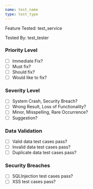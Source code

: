 ```yaml
---
name: test_name
type: test_type
---
```


Feature Tested: test_service

Tested By: test_tester

### Priority Level

- [ ] Immediate Fix?
- [ ] Must fix?
- [ ] Should fix?
- [ ] Would like to fix? 

### Severity Level

- [ ] System Crash, Security Breach?
- [ ] Wrong Result, Loss of Functionality?
- [ ] Minor, Misspelling, Rare Occurrence?
- [ ] Suggestion?

### Data Validation

- [ ] Valid data test cases pass?
- [ ] Invalid data test cases pass?
- [ ] Duplicate data test cases pass?

### Security Breaches

- [ ] SQLInjection test cases pass? 
- [ ] XSS test cases pass?
